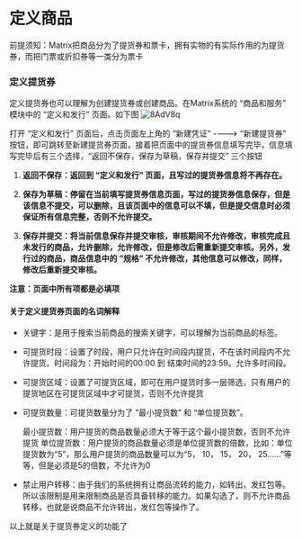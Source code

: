 # 定义商品

前提须知：Matrix把商品分为了提货券和票卡，拥有实物的有实际作用的为提货券，而把门票或折扣券等一类分为票卡

### 定义提货券

定义提货券也可以理解为创建提货券或创建商品。在Matrix系统的 “商品和服务” 模块中的 “定义和发行” 页面。如下图
![8AdV8q](http://md.stringon.com/maunal/8AdV8q.png)

打开 “定义和发行” 页面后，点击页面左上角的 “新建凭证” ----> “新建提货券” 按钮，即可跳转至新建提货券页面，接着把页面中的提货券信息填写完毕，信息填写完毕后有三个选择，“返回不保存，保存为草稿，保存并提交” 三个按钮
1. **返回不保存：返回到 “定义和发行” 页面，且写过的提货券信息将不再存在。**

2. **保存为草稿：停留在当前填写提货券信息页面，写过的提货券信息保存，但是该信息不提交，可以删除，且该页面中的信息可以不填，但是提交信息时必须保证所有信息完整，否则不允许提交。**

3. **保存并提交：将当前信息保存并提交审核，审核期间不允许修改，审核完成且未发行的商品，允许删除，允许修改，但是修改后需重新提交审核。另外，发行过的商品，商品信息中的 “规格” 不允许修改，其他信息可以修改，同样，修改后重新提交审核。**

  **注意：页面中所有项都是必填项**

#### 关于定义提货券页面的名词解释
- 关键字：是用于搜索当前商品的搜索关键字，可以理解为当前商品的标签。

- 可提货时段：设置了时段，用户只允许在时间段内提货，不在该时间段内不允许提货。时间段为：开始时间的00:00 到 结束时间的23:59。允许多时间段。

- 可提货区域：设置了可提货区域，即可在用户提货时多一层筛选，只有用户的提货地区在可提货区域中才可提货，否则不允许提货

- 可提货数量：可提货数量分为了 “最小提货数” 和 “单位提货数”。

  	最小提货数：用户提货的商品数量必须大于等于这个最小提货数，否则不允许提货
   单位提货数：用户提货的商品数量必须是单位提货数的倍数，比如：单位提货数为“5”，那么用户提货的商品数量可以为“5， 10， 15， 20， 25......”等等，但是必须是5的倍数，不允许为0

- 禁止用户转移：由于我们的系统拥有让商品流转的能力，如转出，发红包等。所以该限制是用来限制商品是否具备转移的能力。如果勾选了，则不允许商品转移，也就是说商品不允许转出，发红包等操作了。

以上就是关于提货券定义的功能了


